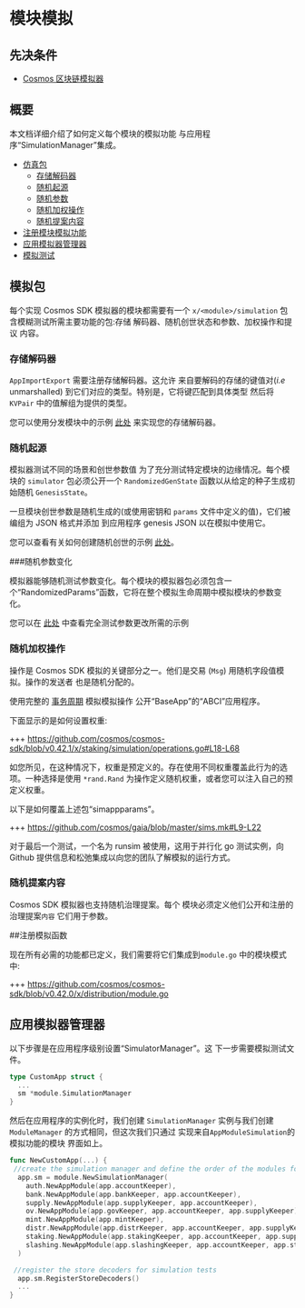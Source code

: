 # 模块模拟

## 先决条件

* [Cosmos 区块链模拟器](./../using-the-sdk/simulation.md)

## 概要

本文档详细介绍了如何定义每个模块的模拟功能
与应用程序“SimulationManager”集成。

* [仿真包](#simulation-package)
    * [存储解码器](#store-decoders)
    * [随机起源](#randomized-genesis)
    * [随机参数](#randomized-parameters)
    * [随机加权操作](#random-weighted-operations)
    * [随机提案内容](#random-proposal-contents)
* [注册模块模拟功能](#registering-simulation-functions)
* [应用模拟器管理器](#app-simulator-manager)
* [模拟测试](#simulation-tests)

## 模拟包

每个实现 Cosmos SDK 模拟器的模块都需要有一个 `x/<module>/simulation`
包含模糊测试所需主要功能的包:存储
解码器、随机创世状态和参数、加权操作和提议
内容。

### 存储解码器

`AppImportExport` 需要注册存储解码器。这允许
来自要解码的存储的键值对(_i.e_ unmarshalled)
到它们对应的类型。特别是，它将键匹配到具体类型
然后将 `KVPair` 中的值解组为提供的类型。

您可以使用分发模块中的示例 [此处](https://github.com/cosmos/cosmos-sdk/blob/v0.42.0/x/distribution/simulation/decoder.go) 来实现您的存储解码器。

### 随机起源

模拟器测试不同的场景和创世参数值
为了充分测试特定模块的边缘情况。每个模块的 `simulator` 包必须公开一个 `RandomizedGenState` 函数以从给定的种子生成初始随机 `GenesisState`。

一旦模块创世参数是随机生成的(或使用密钥和
`params` 文件中定义的值)，它们被编组为 JSON 格式并添加
到应用程序 genesis JSON 以在模拟中使用它。

您可以查看有关如何创建随机创世的示例 [此处](https://github.com/cosmos/cosmos-sdk/blob/v0.42.0/x/staking/simulation/genesis.go)。

###随机参数变化

模拟器能够随机测试参数变化。每个模块的模拟器包必须包含一个“RandomizedParams”函数，它将在整个模拟生命周期中模拟模块的参数变化。

您可以在 [此处](https://github.com/cosmos/cosmos-sdk/blob/v0.42.0/x/staking/simulation/params.go) 中查看完全测试参数更改所需的示例

### 随机加权操作

操作是 Cosmos SDK 模拟的关键部分之一。他们是交易
(`Msg`) 用随机字段值模拟。操作的发送者
也是随机分配的。

使用完整的 [事务周期](../core/transactions.md) 模拟模拟操作
公开“BaseApp”的“ABCI”应用程序。

下面显示的是如何设置权重:

+++ https://github.com/cosmos/cosmos-sdk/blob/v0.42.1/x/staking/simulation/operations.go#L18-L68

如您所见，在这种情况下，权重是预定义的。存在使用不同权重覆盖此行为的选项。一种选择是使用 `*rand.Rand` 为操作定义随机权重，或者您可以注入自己的预定义权重。

以下是如何覆盖上述包“simappparams”。

+++ https://github.com/cosmos/gaia/blob/master/sims.mk#L9-L22

对于最后一个测试，一个名为 runsim <!-- # TODO: add link to runsim readme when its created --> 被使用，这用于并行化 go 测试实例，向 Github 提供信息和松弛集成以向您的团队了解模拟的运行方式。

### 随机提案内容

Cosmos SDK 模拟器也支持随机治理提案。每个
模块必须定义他们公开和注册的治理提案`内容`
它们用于参数。

##注册模拟函数

现在所有必需的功能都已定义，我们需要将它们集成到`module.go` 中的模块模式中:

+++ https://github.com/cosmos/cosmos-sdk/blob/v0.42.0/x/distribution/module.go

## 应用模拟器管理器

以下步骤是在应用程序级别设置“SimulatorManager”。这
下一步需要模拟测试文件。 

```go
type CustomApp struct {
  ...
  sm *module.SimulationManager
}
```

然后在应用程序的实例化时，我们创建 `SimulationManager`
实例与我们创建`ModuleManager` 的方式相同，但这次我们只通过
实现来自`AppModuleSimulation`的模拟功能的模块
界面如上。 

```go
func NewCustomApp(...) {
 //create the simulation manager and define the order of the modules for deterministic simulations
  app.sm = module.NewSimulationManager(
    auth.NewAppModule(app.accountKeeper),
    bank.NewAppModule(app.bankKeeper, app.accountKeeper),
    supply.NewAppModule(app.supplyKeeper, app.accountKeeper),
    ov.NewAppModule(app.govKeeper, app.accountKeeper, app.supplyKeeper),
    mint.NewAppModule(app.mintKeeper),
    distr.NewAppModule(app.distrKeeper, app.accountKeeper, app.supplyKeeper, app.stakingKeeper),
    staking.NewAppModule(app.stakingKeeper, app.accountKeeper, app.supplyKeeper),
    slashing.NewAppModule(app.slashingKeeper, app.accountKeeper, app.stakingKeeper),
  )

 //register the store decoders for simulation tests
  app.sm.RegisterStoreDecoders()
  ...
}
```
